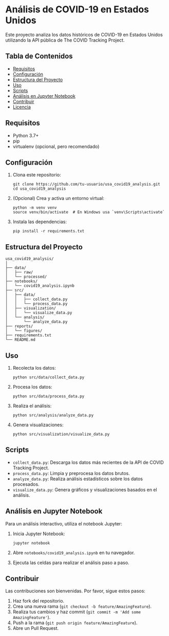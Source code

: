 # Análisis de COVID-19 en Estados Unidos

Este proyecto analiza los datos históricos de COVID-19 en Estados Unidos utilizando la API pública de The COVID Tracking Project.

## Tabla de Contenidos

- [Requisitos](#requisitos)
- [Configuración](#configuración)
- [Estructura del Proyecto](#estructura-del-proyecto)
- [Uso](#uso)
- [Scripts](#scripts)
- [Análisis en Jupyter Notebook](#análisis-en-jupyter-notebook)
- [Contribuir](#contribuir)
- [Licencia](#licencia)

## Requisitos

- Python 3.7+
- pip
- virtualenv (opcional, pero recomendado)

## Configuración

1. Clona este repositorio:
   ```
   git clone https://github.com/tu-usuario/usa_covid19_analysis.git
   cd usa_covid19_analysis
   ```

2. (Opcional) Crea y activa un entorno virtual:
   ```
   python -m venv venv
   source venv/bin/activate  # En Windows usa `venv\Scripts\activate`
   ```

3. Instala las dependencias:
   ```
   pip install -r requirements.txt
   ```

## Estructura del Proyecto

```
usa_covid19_analysis/
│
├── data/
│   ├── raw/
│   └── processed/
├── notebooks/
│   └── covid19_analysis.ipynb
├── src/
│   ├── data/
│   │   ├── collect_data.py
│   │   └── process_data.py
│   ├── visualization/
│   │   └── visualize_data.py
│   └── analysis/
│       └── analyze_data.py
├── reports/
│   └── figures/
├── requirements.txt
└── README.md
```

## Uso

1. Recolecta los datos:
   ```
   python src/data/collect_data.py
   ```

2. Procesa los datos:
   ```
   python src/data/process_data.py
   ```

3. Realiza el análisis:
   ```
   python src/analysis/analyze_data.py
   ```

4. Genera visualizaciones:
   ```
   python src/visualization/visualize_data.py
   ```

## Scripts

- `collect_data.py`: Descarga los datos más recientes de la API de COVID Tracking Project.
- `process_data.py`: Limpia y preprocesa los datos brutos.
- `analyze_data.py`: Realiza análisis estadísticos sobre los datos procesados.
- `visualize_data.py`: Genera gráficos y visualizaciones basados en el análisis.

## Análisis en Jupyter Notebook

Para un análisis interactivo, utiliza el notebook Jupyter:

1. Inicia Jupyter Notebook:
   ```
   jupyter notebook
   ```

2. Abre `notebooks/covid19_analysis.ipynb` en tu navegador.

3. Ejecuta las celdas para realizar el análisis paso a paso.

## Contribuir

Las contribuciones son bienvenidas. Por favor, sigue estos pasos:

1. Haz fork del repositorio.
2. Crea una nueva rama (`git checkout -b feature/AmazingFeature`).
3. Realiza tus cambios y haz commit (`git commit -m 'Add some AmazingFeature'`).
4. Push a la rama (`git push origin feature/AmazingFeature`).
5. Abre un Pull Request.